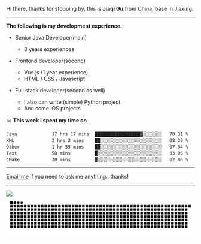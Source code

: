 Hi there, thanks for stopping by, this is **Jiaqi Gu** from China, base in Jiaxing.

---

**The following is my development experience.**

- Senior Java Developer(main)
  - 8 years experiences

- Frontend developer(second)
  - Vue.js (1 year experience)
  - HTML / CSS / Javascript
  
- Full stack developer(second as well)
  - I also can write (simple) Python project
  - And some iOS projects

📊 **This week I spent my time on**
<!--START_SECTION:waka-->

```txt
Java             17 hrs 17 mins  █████████████████▓░░░░░░░   70.31 %
XML              2 hrs 2 mins    ██░░░░░░░░░░░░░░░░░░░░░░░   08.30 %
Other            1 hr 55 mins    ██░░░░░░░░░░░░░░░░░░░░░░░   07.84 %
Text             58 mins         █░░░░░░░░░░░░░░░░░░░░░░░░   03.95 %
CMake            30 mins         ▓░░░░░░░░░░░░░░░░░░░░░░░░   02.06 %
```

<!--END_SECTION:waka-->

---

[Email me](mailto:htk2klwgr@mozmail.com?subject=Hiring_from_GitHub) if you need to ask me anything., thanks!

---

![]( https://visitor-badge.glitch.me/badge?page_id=githubgujiaqi)
![]( https://github.com/droid-Q/droid-Q/raw/output/github-contribution-grid-snake.svg#gh-dark-mode-only)
